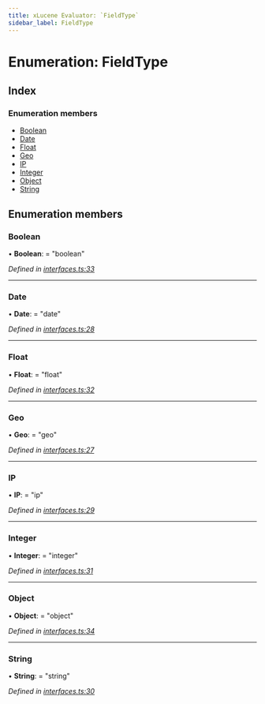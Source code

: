 ```yaml
---
title: xLucene Evaluator: `FieldType`
sidebar_label: FieldType
---
```


# Enumeration: FieldType

## Index

### Enumeration members

* [Boolean](fieldtype.md#boolean)
* [Date](fieldtype.md#date)
* [Float](fieldtype.md#float)
* [Geo](fieldtype.md#geo)
* [IP](fieldtype.md#ip)
* [Integer](fieldtype.md#integer)
* [Object](fieldtype.md#object)
* [String](fieldtype.md#string)

## Enumeration members

###  Boolean

• **Boolean**: = "boolean"

*Defined in [interfaces.ts:33](https://github.com/terascope/teraslice/blob/d8feecc03/packages/xlucene-evaluator/src/interfaces.ts#L33)*

___

###  Date

• **Date**: = "date"

*Defined in [interfaces.ts:28](https://github.com/terascope/teraslice/blob/d8feecc03/packages/xlucene-evaluator/src/interfaces.ts#L28)*

___

###  Float

• **Float**: = "float"

*Defined in [interfaces.ts:32](https://github.com/terascope/teraslice/blob/d8feecc03/packages/xlucene-evaluator/src/interfaces.ts#L32)*

___

###  Geo

• **Geo**: = "geo"

*Defined in [interfaces.ts:27](https://github.com/terascope/teraslice/blob/d8feecc03/packages/xlucene-evaluator/src/interfaces.ts#L27)*

___

###  IP

• **IP**: = "ip"

*Defined in [interfaces.ts:29](https://github.com/terascope/teraslice/blob/d8feecc03/packages/xlucene-evaluator/src/interfaces.ts#L29)*

___

###  Integer

• **Integer**: = "integer"

*Defined in [interfaces.ts:31](https://github.com/terascope/teraslice/blob/d8feecc03/packages/xlucene-evaluator/src/interfaces.ts#L31)*

___

###  Object

• **Object**: = "object"

*Defined in [interfaces.ts:34](https://github.com/terascope/teraslice/blob/d8feecc03/packages/xlucene-evaluator/src/interfaces.ts#L34)*

___

###  String

• **String**: = "string"

*Defined in [interfaces.ts:30](https://github.com/terascope/teraslice/blob/d8feecc03/packages/xlucene-evaluator/src/interfaces.ts#L30)*
